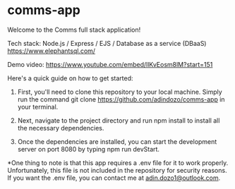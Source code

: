 # comms-app
Welcome to the Comms full stack application!

Tech stack:
Node.js / Express / EJS / Database as a service (DBaaS) https://www.elephantsql.com/

Demo video: https://www.youtube.com/embed/llKvEosm8lM?start=151



Here's a quick guide on how to get started:

1. First, you'll need to clone this repository to your local machine. Simply run the command git clone https://github.com/adindozo/comms-app in your terminal.

2. Next, navigate to the project directory and run npm install to install all the necessary dependencies.

3. Once the dependencies are installed, you can start the development server on port 8080 by typing npm run devStart.

*One thing to note is that this app requires a .env file for it to work properly. Unfortunately, this file is not included in the repository for security reasons. If you want the .env file, you can contact me at adin.dozo1@outlook.com.
